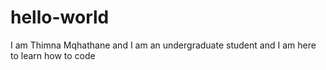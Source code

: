 # hello-world
I am Thimna Mqhathane and I am an undergraduate student and I am here to learn how to code
